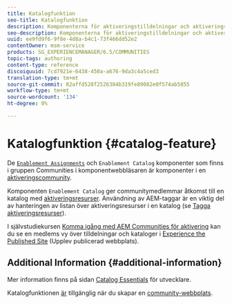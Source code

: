 ```yaml
---
title: Katalogfunktion
seo-title: Katalogfunktion
description: Komponenterna för aktiveringstilldelningar och aktiveringskatalog är komponenter i en aktiveringscommunity
seo-description: Komponenterna för aktiveringstilldelningar och aktiveringskatalog är komponenter i en aktiveringscommunity
uuid: ee9fd9f6-9f8e-4d8a-b4c1-73f466dd52e2
contentOwner: msm-service
products: SG_EXPERIENCEMANAGER/6.5/COMMUNITIES
topic-tags: authoring
content-type: reference
discoiquuid: 7cd7921e-6438-450a-a676-9da3c4a5ced3
translation-type: tm+mt
source-git-commit: 82affd528f2526384b319fe89082e0f574ab5855
workflow-type: tm+mt
source-wordcount: '134'
ht-degree: 0%

---
```



# Katalogfunktion {#catalog-feature}

De [`Enablement Assignments`](assignments.md) och `Enablement Catalog` komponenter som finns i gruppen Communities i komponentwebbläsaren är komponenter i en [aktiveringscommunity](overview.md#enablement-community).

Komponenten `Enablement Catalog` ger communitymedlemmar åtkomst till en katalog med [aktiveringsresurser](resources.md). Användning av AEM-taggar är en viktig del av hanteringen av listan över aktiveringsresurser i en katalog (se [Tagga aktiveringsresurser](tag-resources.md)).

I självstudiekursen [Komma igång med AEM Communities för aktivering](getting-started-enablement.md) kan du se en medlems vy över tilldelningar och kataloger i [Experience the Published Site](enablement-published-site.md) (Upplev publicerad webbplats).

## Additional Information {#additional-information}

Mer information finns på sidan [Catalog Essentials](catalog-developer-essentials.md) för utvecklare.

Katalogfunktionen [är](functions.md#catalog-function) tillgänglig när du skapar en [community-webbplats](sites-console.md).

